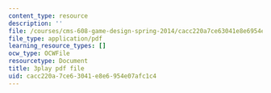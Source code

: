 ```yaml
---
content_type: resource
description: ''
file: /courses/cms-608-game-design-spring-2014/cacc220a7ce63041e8e6954e07afc1c4_1506695.pdf
file_type: application/pdf
learning_resource_types: []
ocw_type: OCWFile
resourcetype: Document
title: 3play pdf file
uid: cacc220a-7ce6-3041-e8e6-954e07afc1c4
---
```

